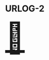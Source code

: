 # URLOG-2

<a href="https://bezier.method.ac/" target="_blank" style="font-size: 10vw; text-align:center;">🚪</a>